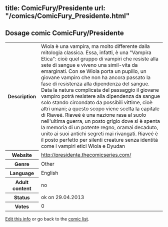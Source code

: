 title: ComicFury/Presidente
url: "/comics/ComicFury_Presidente.html"
---
Dosage comic ComicFury/Presidente
-----------------------------------------

<p id="msg"></p>
<script type="text/javascript">
if (window.location.search === '?edit_info_mail=sent_ok') {
  var elem = document.getElementById("msg");
  elem.innerHTML = 'Edited information sucessfully sent.';
  elem.className = 'ok';
}
</script>
<table class="comicinfo">
<tr>
<th>Description</th><td>Wiola è una vampira, ma molto differente dalla mitologia classica. Essa, infatti, è una &quot;Vampira Etica&quot;: cioè quel gruppo di vampiri che resiste alla sete di sangue e viveno una simil-vita da emarginati. Con se Wiola porta un pupillo, un giovane vampiro che non ha ancora passato la fase di resistenza alla dipendenza del sangue. Data la natura complicata del passaggio il giovane vampiro potrà resistere alla dipendenza da sangue solo stando circondato da possibili vittime, cioè altri umani; a questo scopo viene scelta la capitale di Riaveé. Riaveé è una nazione rasa al suolo nell'ultima guerra, un posto grigio dove si è spenta la memoria di un potente regno, oramai decaduto, unito ai suoi antichi segreti mai rivangati. Riaveé è il posto perfetto per silenti creature senza identità come i vampiri etici Wiola e Dyudan</td>
</tr>
<tr>
<th>Website</th><td><a href="http://presidente.thecomicseries.com/">http://presidente.thecomicseries.com/</a></td>
</tr>
<tr>
<th>Genre</th><td>Other</td>
</tr>
<tr>
<th>Language</th><td>English</td>
</tr>
<tr>
<th>Adult content</th><td>no</td>
</tr>
<tr>
<th>Status</th><td>ok on 29.04.2013</td>
</tr>
<tr>
<th>Votes</th><td>0</td>
</tr>
</table>

[Edit this info](ComicFury_Presidente_edit.html) or go back to the [comic list](../comic-index.html).

